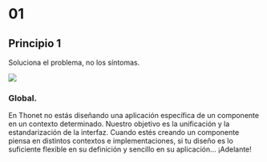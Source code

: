 # 01

<h2 class="title">Principio 1</h2>

Soluciona el problema, no los síntomas.

<div class="">
  <img src="http://thonet.realized.es/doc/img/brand/experience/hacer-como-principio@2x.png"/>
</div>

<h3 class="big-title">Global.</h3>

En Thonet no estás diseñando una aplicación específica de un componente en un contexto determinado. Nuestro objetivo es la unificación y la estandarización de la interfaz. Cuando estés creando un componente piensa en distintos contextos e implementaciones, si tu diseño es lo suficiente flexible en su definición y sencillo en su aplicación... ¡Adelante!
